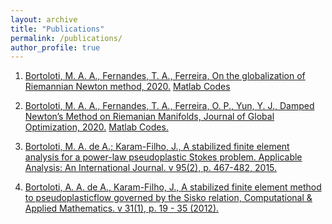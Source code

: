 ```yaml
---
layout: archive
title: "Publications"
permalink: /publications/
author_profile: true
---
```


1. [Bortoloti, M. A. A., Fernandes, T. A., Ferreira, On the globalization of Riemannian Newton method, 2020.](https://arxiv.org/abs/2008.06557) [Matlab Codes](http://www2.uesb.br/professor/mbortoloti/wp-content/uploads/2020/08/public_codes.zip)

1. [Bortoloti, M. A. A., Fernandes, T. A., Ferreira, O. P., Yun, Y. J., Damped Newton’s Method on Riemanian Manifolds, Journal of Global Optimization, 2020.](https://link.springer.com/epdf/10.1007/s10898-020-00885-0?author_access_token=FqbPOaCZrW_UlYzRhn5Jdve4RwlQNchNByi7wbcMAY7pkB3Q-T0c21x-t40rxP2GZHb4CsgAntPovkQ3OZhswCK__fSLHYdYozqMXAEWQwLLBYFDn7eaWzPJoe9NS17PBUAw2zC7bNBahR7PxxjEEg%3D%3D) [Matlab Codes.](http://www2.uesb.br/professor/mbortoloti/wp-content/uploads/2019/05/public_codes.zip)

1. [Bortoloti, M. A. de A.; Karam-Filho, J., A stabilized finite element analysis for a power-law pseudoplastic Stokes problem. Applicable Analysis: An International Journal. v 95(2), p. 467-482, 2015.](https://www.tandfonline.com/doi/abs/10.1080/00036811.2015.1009900?journalCode=gapa20)

1. [Bortoloti, A. A. de A., Karam-Filho, J., A stabilized finite element method to pseudoplasticflow governed by the Sisko relation, Computational & Applied Mathematics. v 31(1), p. 19 - 35 (2012).](https://www.scielo.br/j/cam/a/vkL8fspCCqgp9wDRmBzQwdg/?format=pdf&lang=en)

